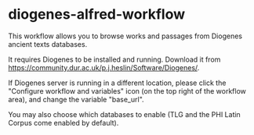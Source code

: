# diogenes-alfred-workflow

This workflow allows you to browse works and passages from Diogenes ancient texts databases.

It requires Diogenes to be installed and running. Download it from https://community.dur.ac.uk/p.j.heslin/Software/Diogenes/.

If Diogenes server is running in a different location, please click the "Configure workflow and variables" icon (on the top right of the workflow area), and change the variable "base_url".

You may also choose which databases to enable (TLG and the PHI Latin Corpus come enabled by default).

